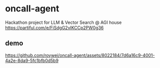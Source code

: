 # oncall-agent
Hackathon project for LLM & Vector Search @ AGI house
https://partiful.com/e/FiSdgG2vIKCCp2PW0g36
## demo
https://github.com/roywei/oncall-agent/assets/8022184/7d6a16c9-4001-4a2e-8da9-5fc1bfb0d5b9

